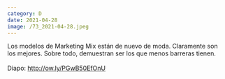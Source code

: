 ```yaml
--- 
category: D 
date: 2021-04-28 
image: /73_2021-04-28.jpeg 
--- 
```


Los modelos de Marketing Mix están de nuevo de moda. Claramente son los mejores. Sobre todo, demuestran ser los que menos barreras tienen. <br><br>Diapo: http://ow.ly/PGwB50EfOnU